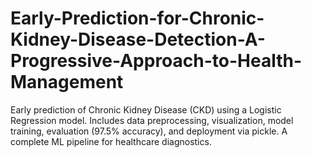 # Early-Prediction-for-Chronic-Kidney-Disease-Detection-A-Progressive-Approach-to-Health-Management
Early prediction of Chronic Kidney Disease (CKD) using a Logistic Regression model. Includes data preprocessing, visualization, model training, evaluation (97.5% accuracy), and deployment via pickle. A complete ML pipeline for healthcare diagnostics.

